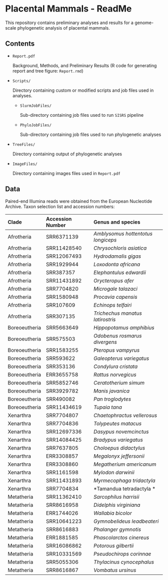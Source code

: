 # Placental Mammals - ReadMe

This repository contains preliminary analyses and results for a genome-scale phylogenetic analysis of placental mammals.

## Contents

* `Report.pdf`

    Background, Methods, and Preliminary Results (R code for generating report and tree figure: `Report.rmd`)

* `Scripts/`

    Directory containing custom or modified scripts and job files used in analyses.
    
    * `SlurmJobFiles/`
    
        Sub-directory containing job files used to run `SISRS` pipeline
      
    * `PhyloJobFiles/`
    
        Sub-directory containing job files used to run phylogenetic analyses
      
* `TreeFiles/`

    Directory containing output of phylogenetic analyses
    
* `ImageFiles/`

    Directory containing images files used in `Report.pdf`

    
## Data

Paired-end Illumina reads were obtained from the European Nucleotide Archive. Taxon selection list and accession numbers:

| Clade | Accession Number | Genus and species |
| :--- | :--- | :--- |
| Afrotheria | SRR6371139 | *Amblysomus hottentotus longiceps* |
| Afrotheria | SRR11428540 | *Chrysochloris asiatica* |
| Afrotheria | SRR12067493 | *Hydrodamalis gigas* |
| Afrotheria | SRR1929944 | *Loxodonta africana* |
| Afrotheria | SRR387357 | *Elephantulus edwardii* |
| Afrotheria | SRR11431892 | *Orycteropus afer* |
| Afrotheria | SRR7704820 | *Microgale talazaci* |
| Afrotheria | SRR1580948 | *Procavia capensis* |
| Afrotheria | SRR107609 | *Echinops telfairi* |
| Afrotheria | SRR307135 | *Trichechus manatus latirostris* |
| Boreoeutheria | SRR5663649 | *Hippopotamus amphibius* |
| Boreoeutheria | SRR575503 | *Odobenus rosmarus divergens* |
| Boreoeutheria | SRR1583255 | *Pteropus vampyrus* |
| Boreoeutheria | SRR593622 | *Galeopterus variegatus* |
| Boreoeutheria | SRR353136 | *Condylura cristata* |
| Boreoeutheria | ERR3655758 | *Rattus norvegicus* |
| Boreoeutheria | SRR5852746 | *Ceratotherium simum* |
| Boreoeutheria | SRR3929782 | *Manis javanica* |
| Boreoeutheria | SRR490082 | *Pan troglodytes* |
| Boreoeutheria | SRR11434619 | *Tupaia tana* |
| Xenarthra | SRR7704807 | *Chaetophractus vellerosus* |
| Xenarthra | SRR7704836 | *Tolypeutes matacus* |
| Xenarthra | SRR12697336 | *Dasypus novemcinctus* |
| Xenarthra | SRR14084425 | *Bradypus variegatus* |
| Xenarthra | SRR7637805 | *Choloepus didactylus* |
| Xenarthra | ERR3308857 | *Megalonyx jeffersonii* |
| Xenarthra | ERR3308860 | *Megatherium americanum* |
| Xenarthra | SRR1161598 | *Mylodon darwinii* |
| Xenarthra | SRR11431893 | *Myrmecophaga tridactyla* |
| Xenarthra | SRR7704834 | *Tamandua tetradactyla * |
| Metatheria | SRR11362410 | *Sarcophilus harrisii* |
| Metatheria | SRR8616958 | *Didelphis virginiana* |
| Metatheria | ERR1744026 | *Wallabia bicolor* |
| Metatheria | SRR10641223 | *Gymnobelideus leadbeateri* |
| Metatheria | SRR8616883 | *Phalanger gymnotis* |
| Metatheria | ERR1881585 | *Phascolarctos cinereus* |
| Metatheria | SRR16086862 | *Potorous gilbertii* |
| Metatheria | SRR10331569 | *Pseudochirops corinnae* |
| Metatheria | SRR5055306 | *Thylacinus cynocephalus* |
| Metatheria | SRR8616867 | *Vombatus ursinus* |



